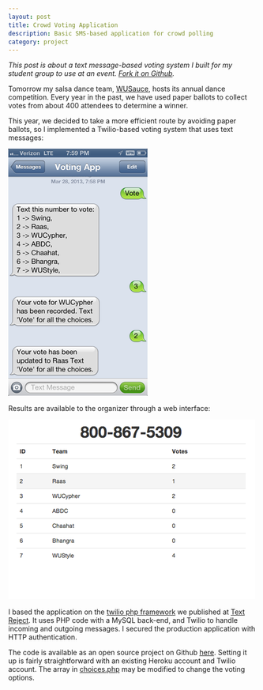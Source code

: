 ```yaml
---
layout: post
title: Crowd Voting Application
description: Basic SMS-based application for crowd polling
category: project
---
```

*This post is about a text message-based voting system I built for my student group to use at an event. [Fork it on Github](https://github.com/philipithomas/wusauce_vote).*

Tomorrow my salsa dance team, [WUSauce](http://wusauce.wustl.edu), hosts its annual dance competition. Every year in the past, we have used paper ballots to collect votes from about 400 attendees to determine a winner.

This year, we decided to take a more efficient route by avoiding paper ballots, so I implemented a Twilio-based voting system that uses text messages:

<a href="/images/wusauce_vote_app.png"><img src="/images/wusauce_vote_app_small.png" alt="WUSauce Vote App Phone" /></a>

Results are available to the organizer through a web interface:

<a href="/images/wusauce_vote_interface.png"><img src="/images/wusauce_vote_interface.png" alt="WUSauce Voting App Interface" /></a>

I based the application on the [twilio php framework](https://github.com/TextReject/twilio-php-framework) we published at [Text Reject](http://textreject.com). It uses PHP code with a MySQL back-end, and Twilio to handle incoming and outgoing messages. I secured the production application with HTTP authentication.

The code is available as an open source project on Github [here](https://github.com/philipithomas/wusauce_vote). Setting it up is fairly straightforward with an existing Heroku account and Twilio account. The array in [choices.php](https://github.com/philipithomas/wusauce_vote/blob/master/choices.php) may be modified to change the voting options. 
